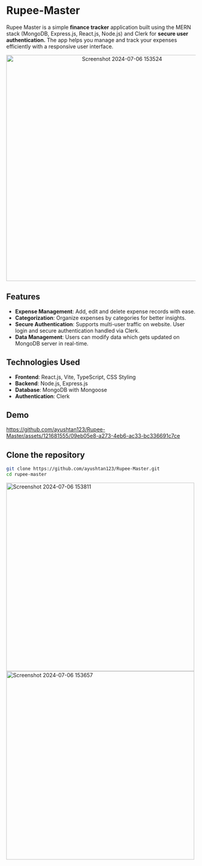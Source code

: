 # Rupee-Master 

Rupee Master is a simple **finance tracker** application built using the MERN stack (MongoDB, Express.js, React.js, Node.js) and Clerk for **secure user authentication.** The app helps you manage and track your expenses efficiently with a responsive user interface.
<p align="center"> <img src="https://github.com/ayushtan123/Rupee-Master/assets/121681555/30cea728-872c-456c-897c-48e5f6d02053" alt="Screenshot 2024-07-06 153524" width="600" /></p>


## Features

- **Expense Management**: Add, edit and delete expense records with ease.
- **Categorization**: Organize expenses by categories for better insights.
- **Secure Authentication**: Supports multi-user traffic on website. User login and secure authentication handled via Clerk. 
- **Data Management**: Users can modify data which gets updated on MongoDB server in real-time.

## Technologies Used

- **Frontend**: React.js, Vite, TypeScript, CSS Styling
- **Backend**: Node.js, Express.js
- **Database**: MongoDB with Mongoose 
- **Authentication**: Clerk

## Demo

https://github.com/ayushtan123/Rupee-Master/assets/121681555/09eb05e8-a273-4eb6-ac33-bc336691c7ce

## Clone the repository
 ```bash
git clone https://github.com/ayushtan123/Rupee-Master.git
cd rupee-master
```
<img src="https://github.com/ayushtan123/Rupee-Master/assets/121681555/e37b7858-b8b4-48a3-92f0-95d17dce035b" alt="Screenshot 2024-07-06 153811" width="500"/>
<img src="https://github.com/ayushtan123/Rupee-Master/assets/121681555/9d642b5c-565b-4b3f-88df-c8c29eaa1fff" alt="Screenshot 2024-07-06 153657" width="500"/>
